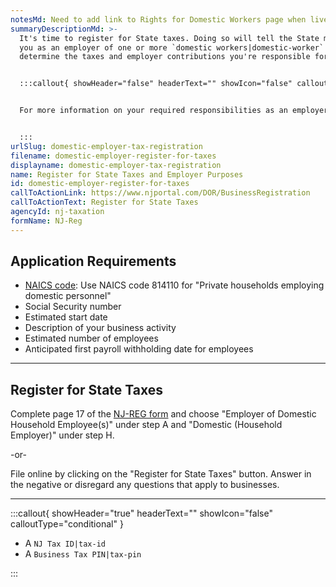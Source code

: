 ```yaml
---
notesMd: Need to add link to Rights for Domestic Workers page when live
summaryDescriptionMd: >-
  It's time to register for State taxes. Doing so will tell the State more about
  you as an employer of one or more `domestic workers|domestic-worker` and
  determine the taxes and employer contributions you're responsible for.


  :::callout{ showHeader="false" headerText="" showIcon="false" calloutType="informational" }


  For more information on your required responsibilities as an employer, visit [Domestic Workers' Bill of Rights: What employers need to know](https://www.nj.gov/labor/myworkrights/worker-protections/domestic_workers/domesticworkerrights_employers.shtml).


  :::
urlSlug: domestic-employer-tax-registration
filename: domestic-employer-register-for-taxes
displayname: domestic-employer-tax-registration
name: Register for State Taxes and Employer Purposes
id: domestic-employer-register-for-taxes
callToActionLink: https://www.njportal.com/DOR/BusinessRegistration
callToActionText: Register for State Taxes
agencyId: nj-taxation
formName: NJ-Reg
---
```

## Application Requirements

* [NAICS code](/tasks/naics-code-determination): Use NAICS code 814110 for "Private households employing domestic personnel"
* Social Security number 
* Estimated start date
* Description of your business activity
* Estimated number of employees
* Anticipated first payroll withholding date for employees

- - -

## Register for State Taxes

Complete page 17 of the [NJ-REG form](https://www.nj.gov/treasury/revenue/pdf/2000-legacy.pdf) and choose "Employer of Domestic Household Employee(s)" under step A and "Domestic (Household Employer)" under step H.

-or-

File online by clicking on the "Register for State Taxes" button. Answer in the negative or disregard any questions that apply to businesses.


- - -

:::callout{ showHeader="true" headerText="" showIcon="false" calloutType="conditional" }

* A `NJ Tax ID|tax-id` 
* A `Business Tax PIN|tax-pin`

:::